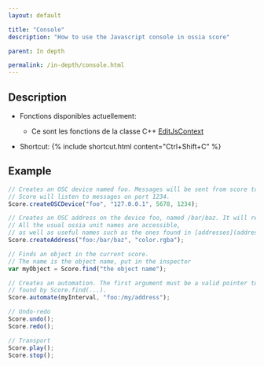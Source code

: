 ```yaml
---
layout: default

title: "Console"
description: "How to use the Javascript console in ossia score"

parent: In depth

permalink: /in-depth/console.html
---
```


## Description
- Fonctions disponibles actuellement:
  * Ce sont les fonctions de la classe C++ [EditJsContext](https://github.com/ossia/score/blob/master/src/plugins/score-plugin-js/JS/ConsolePanel.hpp#L40)

- Shortcut: {% include shortcut.html content="Ctrl+Shift+C" %}

## Example

```js
// Creates an OSC device named foo. Messages will be sent from score to 127.0.0.1:5678.
// Score will listen to messages on port 1234.
Score.createOSCDevice("foo", "127.0.0.1", 5678, 1234);

// Creates an OSC address on the device foo, named /bar/baz. It will receive color.rgba types.
// All the usual ossia unit names are accessible,
// as well as useful names such as the ones found in [addresses](addresses doc)
Score.createAddress("foo:/bar/baz", "color.rgba");

// Finds an object in the current score.
// The name is the object name, put in the inspector
var myObject = Score.find("the object name");

// Creates an automation. The first argument must be a valid pointer to an interval
// found by Score.find(...).
Score.automate(myInterval, "foo:/my/address");

// Undo-redo
Score.undo();
Score.redo();

// Transport
Score.play();
Score.stop();

```